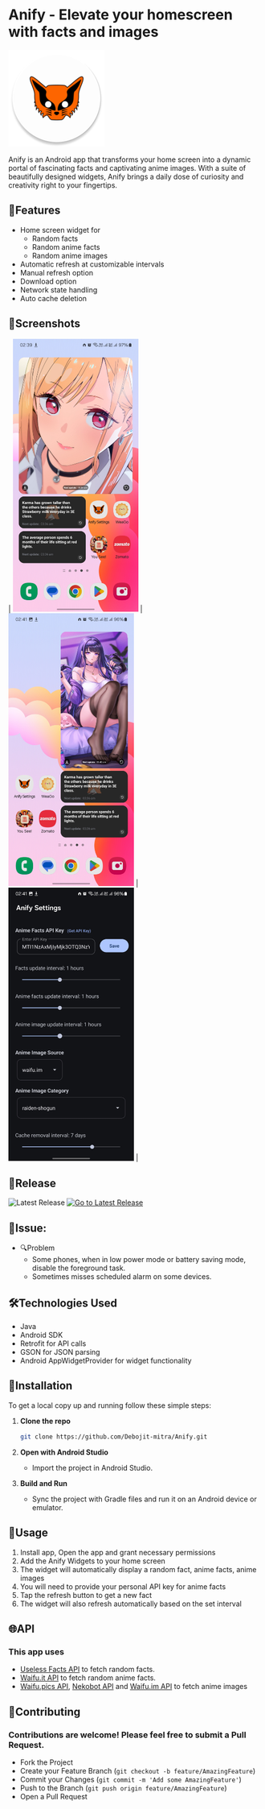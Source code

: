 # Anify - Elevate your homescreen with facts and images

![Anify Logo](screenshots/logo.webp)

Anify is an Android app that transforms your home screen into a dynamic portal of fascinating facts and captivating anime images. With a suite of beautifully designed widgets, Anify brings a daily dose of curiosity and creativity right to your fingertips.

## 🌟Features

- Home screen widget for 
   - Random facts
   - Random anime facts
   - Random anime images
- Automatic refresh at customizable intervals
- Manual refresh option
- Download option
- Network state handling
- Auto cache deletion

## 📱Screenshots

| <img src="screenshots/Screenshot-1.jpg" width="250" height="auto"> | <img src="screenshots/Screenshot-2.jpg" width="250" height="auto"> | <img src="screenshots/Screenshot-3.jpg" width="250" height="auto"> |

## 🚀Release

![Latest Release](https://img.shields.io/github/v/release/Debojit-mitra/Anify?social)
[![Go to Latest Release](https://img.shields.io/badge/Go%20to%20Latest%20Release-red)](https://github.com/Debojit-mitra/Anify/releases/latest)

## 🎯Issue:
   - 🔍Problem
      - Some phones, when in low power mode or battery saving mode, disable the foreground task.
      - Sometimes misses scheduled alarm on some devices.

## 🛠️Technologies Used

- Java
- Android SDK
- Retrofit for API calls
- GSON for JSON parsing
- Android AppWidgetProvider for widget functionality

## 🔧Installation

To get a local copy up and running follow these simple steps:

1. **Clone the repo**

   ```sh
   git clone https://github.com/Debojit-mitra/Anify.git

   ```

2. **Open with Android Studio**
   - Import the project in Android Studio.
3. **Build and Run**
   - Sync the project with Gradle files and run it on an Android device or emulator.

## 🎈Usage

1. Install app, Open the app and grant necessary permissions 
2. Add the Anify Widgets to your home screen
3. The widget will automatically display a random fact, anime facts, anime images
4. You will need to provide your personal API key for anime facts
5. Tap the refresh button to get a new fact
6. The widget will also refresh automatically based on the set interval

## 🌐API

### This app uses
- [Useless Facts API](https://uselessfacts.jsph.pl/) to fetch random facts.
- [Waifu.it API](https://waifu.it/) to fetch random anime facts.
- [Waifu.pics API](https://waifu.pics/), [Nekobot API](https://nekobot.xyz/) and [Waifu.im API](https://www.waifu.im/) to fetch anime images 

## 🤝Contributing
### Contributions are welcome! Please feel free to submit a Pull Request.
- Fork the Project
- Create your Feature Branch (`git checkout -b feature/AmazingFeature`)
- Commit your Changes (`git commit -m 'Add some AmazingFeature'`)
- Push to the Branch (`git push origin feature/AmazingFeature`)
- Open a Pull Request
